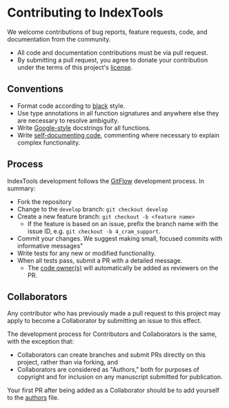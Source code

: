 # Contributing to IndexTools

We welcome contributions of bug reports, feature requests, code, and documentation from the community.

* All code and documentation contributions must be via pull request.
* By submitting a pull request, you agree to donate your contribution under the terms of this project's [license](https://github.com/dnanexus/IndexTools/LICENSE).

## Conventions

* Format code according to [black](https://github.com/python/black) style.
* Use type annotations in all function signatures and anywhere else they are necessary to resolve ambiguity.
* Write [Google-style](https://sphinxcontrib-napoleon.readthedocs.io/en/latest/example_google.html) docstrings for all functions.
* Write [self-documenting code](https://en.wikipedia.org/wiki/Self-documenting_code), commenting where necessary to explain complex functionality.

## Process

IndexTools development follows the [GitFlow](https://nvie.com/posts/a-successful-git-branching-model) development process. In summary:

* Fork the repository
* Change to the `develop` branch: `git checkout develop`
* Create a new feature branch: `git checkout -b <feature name>`
    * If the feature is based on an issue, prefix the branch name with the issue ID, e.g. `git checkout -b 4_cram_support`.
* Commit your changes. We suggest making small, focused commits with informative messages"
* Write tests for any new or modified functionality.
* When all tests pass, submit a PR with a detailed message.
    * The [code owner(s)](https://github.com/dnanexus/IndexTools/CODEOWNERS) will automatically be added as reviewers on the PR.

## Collaborators

Any contributor who has previously made a pull request to this project may apply to become a Collaborator by submitting an issue to this effect.

The development process for Contributors and Collaborators is the same, with the exception that:

* Collaborators can create branches and submit PRs directly on this project, rather than via forking, and
* Collaborators are considered as "Authors," both for purposes of copyright and for inclusion on any manuscript submitted for publication.

Your first PR after being added as a Collaborator should be to add yourself to the [authors](https://github.com/dnanexus/IndexTools/AUTHORS.md) file.